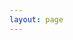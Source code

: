```yaml
---
layout: page
---
```


<script setup>
  import TeamPage from './helpers/TeamPage.vue'
  import { data } from "./helpers/team.data.ts";
</script>

<TeamPage :team="data.team" :interval="120000"/>
